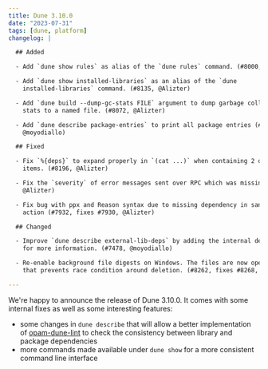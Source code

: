 ```yaml
---
title: Dune 3.10.0
date: "2023-07-31"
tags: [dune, platform]
changelog: |

  ## Added

  - Add `dune show rules` as alias of the `dune rules` command. (#8000, @Alizter)

  - Add `dune show installed-libraries` as an alias of the `dune
    installed-libraries` command. (#8135, @Alizter)

  - Add `dune build --dump-gc-stats FILE` argument to dump garbage collection
    stats to a named file. (#8072, @Alizter)

  - Add `dune describe package-entries` to print all package entries (#7480,
    @moyodiallo)

  ## Fixed

  - Fix `%{deps}` to expand properly in `(cat ...)` when containing 2 or more
    items. (#8196, @Alizter)

  - Fix the `severity` of error messages sent over RPC which was missing. (#8193,
    @Alizter)

  - Fix bug with ppx and Reason syntax due to missing dependency in sandboxed
    action (#7932, fixes #7930, @Alizter)

  ## Changed

  - Improve `dune describe external-lib-deps` by adding the internal dependencies
    for more information. (#7478, @moyodiallo)

  - Re-enable background file digests on Windows. The files are now open in a way
    that prevents race condition around deletion. (#8262, fixes #8268, @emillon)

---
```


We're happy to announce the release of Dune 3.10.0. It comes with some internal
fixes as well as some interesting features:

- some changes in `dune describe` that will allow a better implementation of
  [opam-dune-lint](https://github.com/ocurrent/opam-dune-lint) to check the
  consistency between library and package dependencies
- more commands made available under `dune show` for a more consistent command
  line interface
